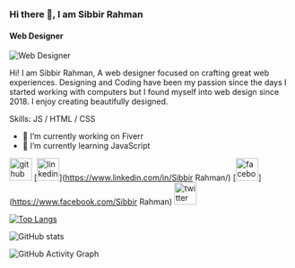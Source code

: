 ### Hi there 👋, I am Sibbir Rahman
#### Web Designer
![Web Designer](https://pbs.twimg.com/profile_banners/1452476758922444802/1635186460/600x200)

Hi! I am Sibbir Rahman, A web designer focused on crafting great web experiences. Designing and Coding have been my passion since the days I started working with computers but I found myself into web design since 2018. I enjoy creating beautifully designed.

Skills: JS / HTML / CSS

- 🔭 I’m currently working on Fiverr 
- 🌱 I’m currently learning JavaScript 


[<img src='https://cdn.jsdelivr.net/npm/simple-icons@3.0.1/icons/github.svg' alt='github' height='40'>](https://github.com/Sibbir-Rahman)  [<img src='https://cdn.jsdelivr.net/npm/simple-icons@3.0.1/icons/linkedin.svg' alt='linkedin' height='40'>](https://www.linkedin.com/in/Sibbir Rahman/)  [<img src='https://cdn.jsdelivr.net/npm/simple-icons@3.0.1/icons/facebook.svg' alt='facebook' height='40'>](https://www.facebook.com/Sibbir Rahman)  [<img src='https://cdn.jsdelivr.net/npm/simple-icons@3.0.1/icons/twitter.svg' alt='twitter' height='40'>](https://twitter.com/@sibbir_rahman)  

[![Top Langs](https://github-readme-stats.vercel.app/api/top-langs/?username=Sibbir-Rahman)](https://github.com/anuraghazra/github-readme-stats)

![GitHub stats](https://github-readme-stats.vercel.app/api?username=Sibbir-Rahman&show_icons=true)  

![GitHub Activity Graph](https://activity-graph.herokuapp.com/graph?username=Sibbir-Rahman)  

